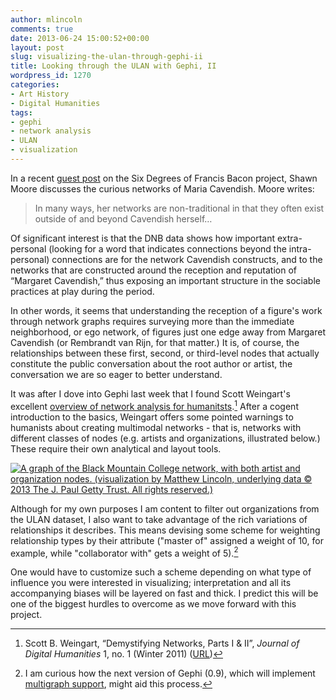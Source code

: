 ```yaml
---
author: mlincoln
comments: true
date: 2013-06-24 15:00:52+00:00
layout: post
slug: visualizing-the-ulan-through-gephi-ii
title: Looking through the ULAN with Gephi, II
wordpress_id: 1270
categories:
- Art History
- Digital Humanities
tags:
- gephi
- network analysis
- ULAN
- visualization
---
```


In a recent [guest post](http://sixdegreesoffrancisbacon.com/post/53595757782/networks-as-constructs-the-curious-case-of-margaret) on the Six Degrees of Francis Bacon project, Shawn Moore discusses the curious networks of Maria Cavendish. Moore writes:


> In many ways, her networks are non-traditional in that they often exist outside of and beyond Cavendish herself…

Of significant interest is that the DNB data shows how important extra-personal (looking for a word that indicates connections beyond the intra-personal) connections are for the network Cavendish constructs, and to the networks that are constructed around the reception and reputation of “Margaret Cavendish,” thus exposing an important structure in the sociable practices at play during the period.


In other words, it seems that understanding the reception of a figure's work through network graphs requires surveying more than the immediate neighborhood, or ego network, of figures just one edge away from Margaret Cavendish (or Rembrandt van Rijn, for that matter.) It is, of course, the relationships between these first, second, or third-level nodes that actually constitute the public conversation about the root author or artist, the conversation we are so eager to better understand.

It was after I dove into Gephi last week that I found Scott Weingart's excellent [overview of network analysis for humanitsts](http://journalofdigitalhumanities.org/1-1/demystifying-networks-by-scott-weingart/).[^1] After a cogent introduction to the basics, Weingart offers some pointed warnings to humanists about creating multimodal networks - that is, networks with different classes of nodes (e.g. artists and organizations, illustrated below.) These require their own analytical and layout tools.

[![A graph of the Black Mountain College network, with both artist and organization nodes. (visualization by Matthew Lincoln, underlying data © 2013 The J. Paul Getty Trust. All rights reserved.)][blackmountain]](http://mlincoln.files.wordpress.com/2013/06/screen-shot-2013-06-23-at-3-47-03-pm.png)

[blackmountain]: http://mlincoln.files.wordpress.com/2013/06/screen-shot-2013-06-23-at-3-47-03-pm.png "A graph of the Black Mountain College network, with both artist and organization nodes. (visualization by Matthew Lincoln, underlying data © 2013 The J. Paul Getty Trust. All rights reserved.)"

Although for my own purposes I am content to filter out organizations from the ULAN dataset, I also want to take advantage of the rich variations of relationships it describes. This means devising some scheme for weighting relationship types by their attribute ("master of" assigned a weight of 10, for example, while "collaborator with" gets a weight of 5).[^2]

One would have to customize such a scheme depending on what type of influence you were interested in visualizing; interpretation and all its accompanying biases will be layered on fast and thick. I predict this will be one of the biggest hurdles to overcome as we move forward with this project.


	
[^1]: Scott B. Weingart, “Demystifying Networks, Parts I & II”, *Journal of Digital Humanities* 1, no. 1 (Winter 2011) ([URL](http://journalofdigitalhumanities.org/1-1/demystifying-networks-by-scott-weingart/))

	
[^2]: I am curious how the next version of Gephi (0.9), which will implement [multigraph support](https://gephi.org/2013/rebuilding-gephis-core-for-the-0-9-version/), might aid this process.




